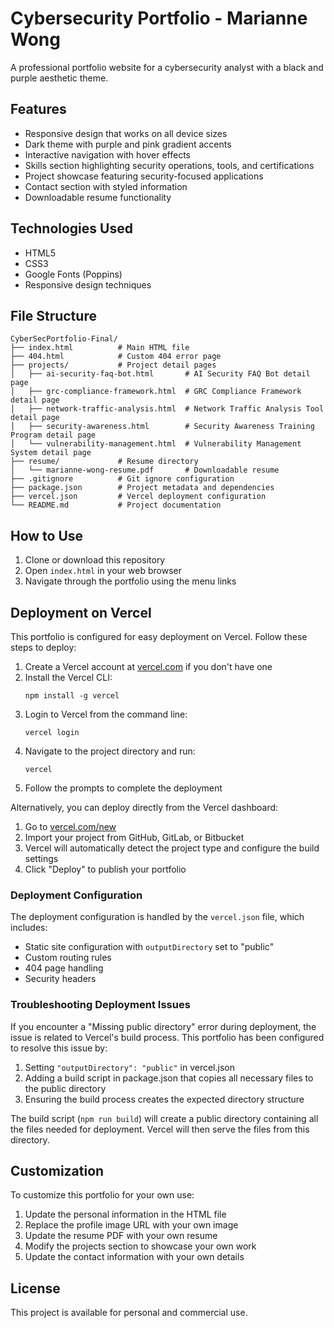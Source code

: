 # Cybersecurity Portfolio - Marianne Wong

A professional portfolio website for a cybersecurity analyst with a black and purple aesthetic theme.

## Features

- Responsive design that works on all device sizes
- Dark theme with purple and pink gradient accents
- Interactive navigation with hover effects
- Skills section highlighting security operations, tools, and certifications
- Project showcase featuring security-focused applications
- Contact section with styled information
- Downloadable resume functionality

## Technologies Used

- HTML5
- CSS3
- Google Fonts (Poppins)
- Responsive design techniques

## File Structure

```
CyberSecPortfolio-Final/
├── index.html          # Main HTML file
├── 404.html            # Custom 404 error page
├── projects/           # Project detail pages
│   ├── ai-security-faq-bot.html       # AI Security FAQ Bot detail page
│   ├── grc-compliance-framework.html  # GRC Compliance Framework detail page
│   ├── network-traffic-analysis.html  # Network Traffic Analysis Tool detail page
│   ├── security-awareness.html        # Security Awareness Training Program detail page
│   └── vulnerability-management.html  # Vulnerability Management System detail page
├── resume/             # Resume directory
│   └── marianne-wong-resume.pdf       # Downloadable resume
├── .gitignore          # Git ignore configuration
├── package.json        # Project metadata and dependencies
├── vercel.json         # Vercel deployment configuration
└── README.md           # Project documentation
```

## How to Use

1. Clone or download this repository
2. Open `index.html` in your web browser
3. Navigate through the portfolio using the menu links

## Deployment on Vercel

This portfolio is configured for easy deployment on Vercel. Follow these steps to deploy:

1. Create a Vercel account at [vercel.com](https://vercel.com) if you don't have one
2. Install the Vercel CLI:
   ```
   npm install -g vercel
   ```
3. Login to Vercel from the command line:
   ```
   vercel login
   ```
4. Navigate to the project directory and run:
   ```
   vercel
   ```
5. Follow the prompts to complete the deployment

Alternatively, you can deploy directly from the Vercel dashboard:

1. Go to [vercel.com/new](https://vercel.com/new)
2. Import your project from GitHub, GitLab, or Bitbucket
3. Vercel will automatically detect the project type and configure the build settings
4. Click "Deploy" to publish your portfolio

### Deployment Configuration

The deployment configuration is handled by the `vercel.json` file, which includes:
- Static site configuration with `outputDirectory` set to "public"
- Custom routing rules
- 404 page handling
- Security headers

### Troubleshooting Deployment Issues

If you encounter a "Missing public directory" error during deployment, the issue is related to Vercel's build process. This portfolio has been configured to resolve this issue by:

1. Setting `"outputDirectory": "public"` in vercel.json
2. Adding a build script in package.json that copies all necessary files to the public directory
3. Ensuring the build process creates the expected directory structure

The build script (`npm run build`) will create a public directory containing all the files needed for deployment. Vercel will then serve the files from this directory.

## Customization

To customize this portfolio for your own use:

1. Update the personal information in the HTML file
2. Replace the profile image URL with your own image
3. Update the resume PDF with your own resume
4. Modify the projects section to showcase your own work
5. Update the contact information with your own details

## License

This project is available for personal and commercial use.
